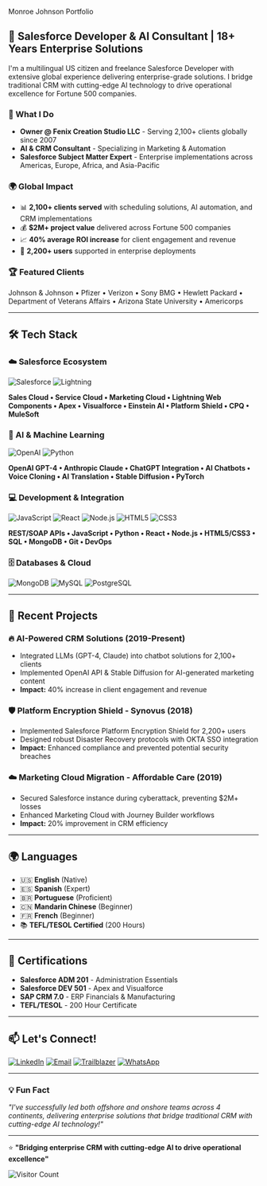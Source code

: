 Monroe Johnson Portfolio
## 🚀 Salesforce Developer & AI Consultant | 18+ Years Enterprise Solutions

I'm a multilingual US citizen and freelance Salesforce Developer with extensive global experience delivering enterprise-grade solutions. I bridge traditional CRM with cutting-edge AI technology to drive operational excellence for Fortune 500 companies.

### 💼 What I Do
- **Owner @ Fenix Creation Studio LLC** - Serving 2,100+ clients globally since 2007
- **AI & CRM Consultant** - Specializing in Marketing & Automation 
- **Salesforce Subject Matter Expert** - Enterprise implementations across Americas, Europe, Africa, and Asia-Pacific

### 🌍 Global Impact
- 📊 **2,100+ clients served** with scheduling solutions, AI automation, and CRM implementations
- 💰 **$2M+ project value** delivered across Fortune 500 companies
- 📈 **40% average ROI increase** for client engagement and revenue
- 👥 **2,200+ users** supported in enterprise deployments

### 🏆 Featured Clients
Johnson & Johnson • Pfizer • Verizon • Sony BMG • Hewlett Packard • Department of Veterans Affairs • Arizona State University • Americorps

---

## 🛠️ Tech Stack

### ☁️ Salesforce Ecosystem
![Salesforce](https://img.shields.io/badge/Salesforce-00A1E0?style=for-the-badge&logo=Salesforce&logoColor=white)
![Lightning](https://img.shields.io/badge/Lightning-1798C1?style=for-the-badge&logo=Salesforce&logoColor=white)

**Sales Cloud • Service Cloud • Marketing Cloud • Lightning Web Components • Apex • Visualforce • Einstein AI • Platform Shield • CPQ • MuleSoft**

### 🤖 AI & Machine Learning
![OpenAI](https://img.shields.io/badge/OpenAI-412991?style=for-the-badge&logo=openai&logoColor=white)
![Python](https://img.shields.io/badge/Python-3776AB?style=for-the-badge&logo=python&logoColor=white)

**OpenAI GPT-4 • Anthropic Claude • ChatGPT Integration • AI Chatbots • Voice Cloning • AI Translation • Stable Diffusion • PyTorch**

### 💻 Development & Integration
![JavaScript](https://img.shields.io/badge/JavaScript-F7DF1E?style=for-the-badge&logo=javascript&logoColor=black)
![React](https://img.shields.io/badge/React-20232A?style=for-the-badge&logo=react&logoColor=61DAFB)
![Node.js](https://img.shields.io/badge/Node.js-43853D?style=for-the-badge&logo=node.js&logoColor=white)
![HTML5](https://img.shields.io/badge/HTML5-E34F26?style=for-the-badge&logo=html5&logoColor=white)
![CSS3](https://img.shields.io/badge/CSS3-1572B6?style=for-the-badge&logo=css3&logoColor=white)

**REST/SOAP APIs • JavaScript • Python • React • Node.js • HTML5/CSS3 • SQL • MongoDB • Git • DevOps**

### 🗄️ Databases & Cloud
![MongoDB](https://img.shields.io/badge/MongoDB-4EA94B?style=for-the-badge&logo=mongodb&logoColor=white)
![MySQL](https://img.shields.io/badge/MySQL-00000F?style=for-the-badge&logo=mysql&logoColor=white)
![PostgreSQL](https://img.shields.io/badge/PostgreSQL-316192?style=for-the-badge&logo=postgresql&logoColor=white)

---

## 🌟 Recent Projects

### 🔥 AI-Powered CRM Solutions (2019-Present)
- Integrated LLMs (GPT-4, Claude) into chatbot solutions for 2,100+ clients
- Implemented OpenAI API & Stable Diffusion for AI-generated marketing content
- **Impact:** 40% increase in client engagement and revenue

### 🛡️ Platform Encryption Shield - Synovus (2018)
- Implemented Salesforce Platform Encryption Shield for 2,200+ users
- Designed robust Disaster Recovery protocols with OKTA SSO integration
- **Impact:** Enhanced compliance and prevented potential security breaches

### ☁️ Marketing Cloud Migration - Affordable Care (2019)
- Secured Salesforce instance during cyberattack, preventing $2M+ losses
- Enhanced Marketing Cloud with Journey Builder workflows
- **Impact:** 20% improvement in CRM efficiency

---

## 🌍 Languages
- 🇺🇸 **English** (Native)
- 🇪🇸 **Spanish** (Expert)
- 🇧🇷 **Portuguese** (Proficient)  
- 🇨🇳 **Mandarin Chinese** (Beginner)
- 🇫🇷 **French** (Beginner)
- 📚 **TEFL/TESOL Certified** (200 Hours)

---

## 🏅 Certifications
- **Salesforce ADM 201** - Administration Essentials
- **Salesforce DEV 501** - Apex and Visualforce  
- **SAP CRM 7.0** - ERP Financials & Manufacturing
- **TEFL/TESOL** - 200 Hour Certificate
---

## 📫 Let's Connect!

[![LinkedIn](https://img.shields.io/badge/LinkedIn-0077B5?style=for-the-badge&logo=linkedin&logoColor=white)](https://linkedin.com/in/monroerjohnson)
[![Email](https://img.shields.io/badge/Email-D14836?style=for-the-badge&logo=gmail&logoColor=white)](mailto:monroesalesforceai@gmail.com)
[![Trailblazer](https://img.shields.io/badge/Trailblazer-00A1E0?style=for-the-badge&logo=Salesforce&logoColor=white)](https://trailblazer.me/id/monroejohnson)
[![WhatsApp](https://img.shields.io/badge/WhatsApp-25D366?style=for-the-badge&logo=whatsapp&logoColor=white)](https://wa.me/13057132809)

---

### 💡 Fun Fact
*"I've successfully led both offshore and onshore teams across 4 continents, delivering enterprise solutions that bridge traditional CRM with cutting-edge AI technology!"*

---

⭐️ **"Bridging enterprise CRM with cutting-edge AI to drive operational excellence"**

![Visitor Count](https://komarev.com/ghpvc/?username=fenixcsmar&color=blue)

